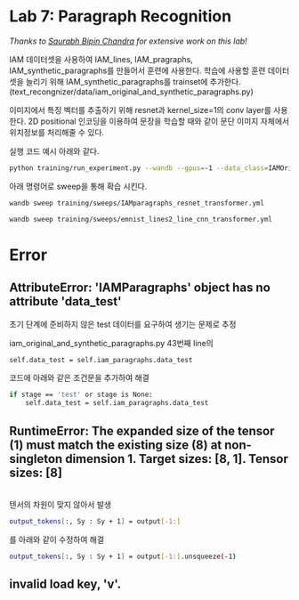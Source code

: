 # Lab 7: Paragraph Recognition

*Thanks to [Saurabh Bipin Chandra](https://www.linkedin.com/in/srbhchandra/) for extensive work on this lab!*

IAM 데이터셋을 사용하여 IAM_lines, IAM_pragraphs, IAM_synthetic_paragraphs를 만들어서 훈련에 사용한다.
학습에 사용할 훈련 데이터 셋을 늘리기 위해 IAM_synthetic_paragraphs를 trainset에 추가한다. (text_recongnizer/data/iam_original_and_synthetic_paragraphs.py)

이미지에서 특징 벡터를 추출하기 위해 resnet과 kernel_size=1의 conv layer를 사용한다.
2D positional 인코딩을 이용하여 문장을 학습할 때와 같이 문단 이미지 자체에서 위치정보를 처리해줄 수 있다.

실행 코드 예시 아래와 같다.

```sh
python training/run_experiment.py --wandb --gpus=-1 --data_class=IAMOriginalAndSyntheticParagraphs --model_class=ResnetTransformer --loss=transformer --batch_size=16 --check_val_every_n_epoch=10 --terminate_on_nan=1 --num_workers=24 --accelerator=ddp --lr=0.0001 --accumulate_grad_batches=4
```


아래 명령어로 sweep을 통해 확습 시킨다.
```sh
wandb sweep training/sweeps/IAMparagraphs_resnet_transformer.yml
```

```sh
wandb sweep training/sweeps/emnist_lines2_line_cnn_transformer.yml
```


# Error
## AttributeError: 'IAMParagraphs' object has no attribute 'data_test'
초기 단계에 준비하지 않은 test 데이터를 요구하여 생기는 문제로 추정

iam_original_and_synthetic_paragraphs.py 43번째 line의
```sh
self.data_test = self.iam_paragraphs.data_test
```
코드에 아래와 같은 조건문을 추가하여 해결 
```sh
if stage == 'test' or stage is None:
    self.data_test = self.iam_paragraphs.data_test
```

    
##  RuntimeError: The expanded size of the tensor (1) must match the existing size (8) at non-singleton dimension 1.  Target sizes: [8, 1].  Tensor sizes: [8]    
\
텐서의 차원이 맞지 않아서 발생
```sh
output_tokens[:, Sy : Sy + 1] = output[-1:]
```
를 아래와 같이 수정하여 해결

```sh
output_tokens[:, Sy : Sy + 1] = output[-1:].unsqueeze(-1)
```


## invalid load key, 'v'.








